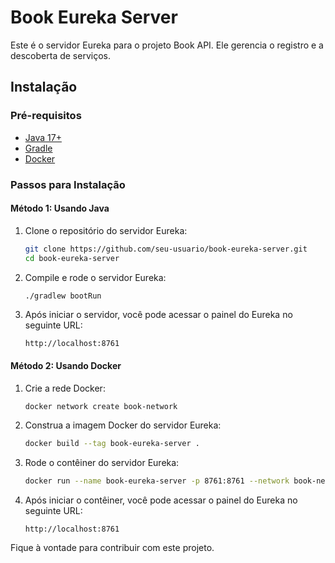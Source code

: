 # Book Eureka Server

Este é o servidor Eureka para o projeto Book API. Ele gerencia o registro e a descoberta de serviços.

## Instalação

### Pré-requisitos

- [Java 17+](https://adoptopenjdk.net/)
- [Gradle](https://gradle.org/)
- [Docker](https://www.docker.com/)

### Passos para Instalação

#### Método 1: Usando Java

1. Clone o repositório do servidor Eureka:
    ```sh
    git clone https://github.com/seu-usuario/book-eureka-server.git
    cd book-eureka-server
    ```

2. Compile e rode o servidor Eureka:
    ```sh
    ./gradlew bootRun
    ```

3. Após iniciar o servidor, você pode acessar o painel do Eureka no seguinte URL:
    ```
    http://localhost:8761
    ```

#### Método 2: Usando Docker

1. Crie a rede Docker:
    ```sh
    docker network create book-network
    ```

2. Construa a imagem Docker do servidor Eureka:
    ```sh
    docker build --tag book-eureka-server .
    ```

3. Rode o contêiner do servidor Eureka:
    ```sh
    docker run --name book-eureka-server -p 8761:8761 --network book-network book-eureka-server
    ```

4. Após iniciar o contêiner, você pode acessar o painel do Eureka no seguinte URL:
    ```
    http://localhost:8761
    ```


Fique à vontade para contribuir com este projeto.
